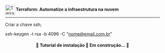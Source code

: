 
[<img title="Terraform" align="left" alt="Terraform" height="32" width="32" src="https://cdn.jsdelivr.net/npm/simple-icons@v4/icons/terraform.svg" />][terraform]

[terraform]: https://www.terraform.io/downloads.html 

#### Terraform: Automatize a infraestrutura na nuvem

---

Criar a chave ssh;

ssh-keygen -t rsa -b 4096 -C "nome@email.com.br"


<h4 align="center"> 
	🚧 Tutorial de instalação 🚀 Em construção...  🚧	
</h4>
